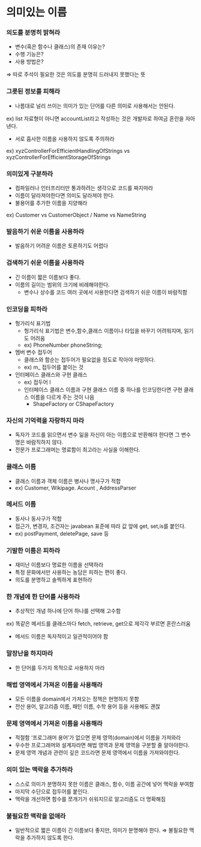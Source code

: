 # 의미있는 이름

### 의도를 분명히 밝혀라

- 변수(혹은 함수나 클래스)의 존재 이유는?
- 수행 기능은?
- 사용 방법은?

⇒ 따로 주석이 필요한 것은 의도를 분명히 드러내지 못했다는 뜻

### 그릇된 정보를 피해라

- 나름대로 널리 쓰이는 의미가 있는 단어를 다른 의미로 사용해서는 안된다.

ex) list 자료형이 아니면 accountList라고 작성하는 것은 개발자로 하여금 혼란을 자아낸다.

- 서로 흡사한 이름을 사용하지 않도록 주의하라

ex) xyzControllerForEfficientHandlingOfStrings vs xyzControllerForEfficientStorageOfStrings 

### 의미있게 구분하라

- 컴파일러나 인터프리터만 통과하려는 생각으로 코드를 짜지마라
- 이름이 달라져야한다면 의미도 달라져야 한다.
- 불용어를 추가한 이름을 지양해라

ex) Customer vs CustomerObject / Name vs NameString

### 발음하기 쉬운 이름을 사용하라

- 발음하기 어려운 이름은 토론하기도 어렵다

### 검색하기 쉬운 이름을 사용하라

- 긴 이름이 짧은 이름보다 좋다.
- 이름의 길이는 범위의 크기에 비례해야한다.
    - 변수나 상수를 코드 여러 곳에서 사용한다면 검색하기 쉬운 이름이 바람직함

### 인코딩을 피하라

- 헝가리식 표기법
    - 헝가리식 표기법은 변수,함수,클래스 이름이나 타입을 바꾸기 어려워지며, 읽기도 어려움
    - ex) PhoneNumber phoneString;
- 멤버 변수 접두어
    - 클래스와 함순는 접두어가 필요없을 정도로 작아야 마땅하다.
    - ex) m_ 접두어를 붙이는 것
- 인터페이스 클래스와 구현 클래스
    - ex) 접두어 I
    - 인터페이스 클래스 이름과 구현 클래스 이름 중 하나를 인코딩한다면 구현 클래스 이름을 다르게 주는 것이 나음
        - ShapeFactory or CShapeFactory

### 자신의 기억력을 자랑하지 마라

- 독자가 코드를 읽으면서 변수 읾을 자신이 아는 이름으로 반환해야 한다면 그 변수명은 바람직하지 않다.
- 전문가 프로그래머는 명료함이 최고라는 사실을 이해한다.

### 클래스 이름

- 클래스 이름과 객체 이름은 병사나 명사구가 적합
- ex) Customer, Wikipage. Acount , AddressParser

### 메서드 이름

- 동사나 동사구가 적합
- 접근가, 변경자, 조건자는 javabean 표준에 따라 값 앞에 get, set,is를 붙인다.
- ex) postPayment, deletePage, save 등

### 기발한 이름은 피하라

- 재미난 이름보다 명료한 이름을 선택하라
- 특정 문화에서만 사용하는 농담은 피하는 편이 좋다.
- 의도를 분명하고 솔찍하게 표현하라

### 한 개념에 한 단어를 사용하라

- 추상적인 개념 하나에 단어 하나를 선택해 고수함

ex) 똑같은 메서드를 클래스마다 fetch, retrieve, get으로 제각각 부르면 혼란스러움

- 메서드 이름은 독자적이고 일관적이어야 함

### 말장난을 하지마라

- 한 단어를 두가지 목적으로 사용하지 마라

### 해법 영역에서 가져온 이름을 사용해라

- 모든 이름을 domain에서 가져오는 정책은 현명하지 못함
- 전산 용어, 알고리즘 이름, 패턴 이름, 수학 용어 등을 사용해도 괜찮

### 문제 영역에서 가져온 이름을 사용해라

- 적절함 ‘프로그래머 용어’가 없으면 문제 영역(domain)에서 이름을 가져와라
- 우수한 프로그래머와 설계자라면 해법 영역과 문제 영역을 구분할 줄 알아야한다.
- 문제 영역 개념과 관련이 깊은 코드라면 문제 영역에서 이름을 가져와야한다.

### 의미 있는 맥락을 추가하라

- 스스로 의미가 분명하지 못한 이름은 클래스, 함수, 이름 공간에 넣어 맥락을 부여함
- 마지막 수단으로 접두어를 붙인다.
- 맥락을 개선하면 함수를 쪼개기가 쉬워지므로 알고리즘도 더 명확해짐

### 불필요한 맥락을 없애라

- 일반적으로 짧은 이름이 긴 이름보다 좋지만, 의미가 분명해야 한다. ⇒ 불필요한 맥락을 추가하지 않도록 한다.
